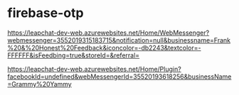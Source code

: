 # firebase-otp

https://leapchat-dev-web.azurewebsites.net/Home/WebMessenger?webmessenger=3552019315183715&notification=null&businessname=Frank%20&%20Honest%20Feedback&iconcolor=-db2243&textcolor=-FFFFFF&isFeedbing=true&storeId=&referral=

https://leapchat-dev-web.azurewebsites.net/Home/Plugin?facebookId=undefined&webMessengerId=35520193618256&businessName=Grammy%20Yammy

